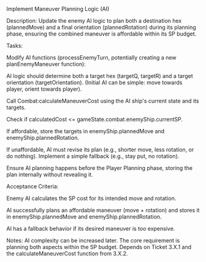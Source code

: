 Implement Maneuver Planning Logic (AI)

Description: Update the enemy AI logic to plan both a destination hex (plannedMove) and a final orientation (plannedRotation) during its planning phase, ensuring the combined maneuver is affordable within its SP budget.

Tasks:

Modify AI functions (processEnemyTurn, potentially creating a new planEnemyManeuver function):

AI logic should determine both a target hex (targetQ, targetR) and a target orientation (targetOrientation). (Initial AI can be simple: move towards player, orient towards player).

Call Combat:calculateManeuverCost using the AI ship's current state and its targets.

Check if calculatedCost <= gameState.combat.enemyShip.currentSP.

If affordable, store the targets in enemyShip.plannedMove and enemyShip.plannedRotation.

If unaffordable, AI must revise its plan (e.g., shorter move, less rotation, or do nothing). Implement a simple fallback (e.g., stay put, no rotation).

Ensure AI planning happens before the Player Planning phase, storing the plan internally without revealing it.

Acceptance Criteria:

Enemy AI calculates the SP cost for its intended move and rotation.

AI successfully plans an affordable maneuver (move + rotation) and stores it in enemyShip.plannedMove and enemyShip.plannedRotation.

AI has a fallback behavior if its desired maneuver is too expensive.

Notes: AI complexity can be increased later. The core requirement is planning both aspects within the SP budget. Depends on Ticket 3.X.1 and the calculateManeuverCost function from 3.X.2.